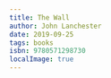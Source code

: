 ```yaml
---
title: The Wall
author: John Lanchester
date: 2019-09-25
tags: books
isbn: 9780571298730
localImage: true
---
```

